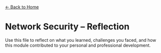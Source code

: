 [← Back to Home](../../index.html)

# Network Security – Reflection

Use this file to reflect on what you learned, challenges you faced, 
and how this module contributed to your personal and professional development.
